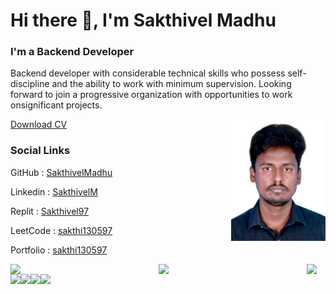
# Hi there 👋, I'm Sakthivel Madhu
<h3 align="left" width="50%" >I'm a <span class="typing">Backend Developer</span></h3>
<p align="left" width="50%" >Backend developer with considerable
    technical skills who possess self-discipline
    and the ability to work with minimum
    supervision. Looking forward to join a
    progressive organization with opportunities
    to work onsignificant projects.</p>
<a href="Sakthivel_Madhu_Resume (3).pdf" download >Download CV</a>
<img width="30%" align="right" src="IMG_7887.jpg" alt=""> <br>

<h3> Social Links </h3>
<p>GitHub : <a class="okok" href="https://github.com/SakthivelMadhu">SakthivelMadhu</a></p>
<p>Linkedin : <a class="okok" href="https://www.linkedin.com/in/sakthivel-madhu-864647238/">SakthivelM</a></p>
<p>Replit : <a class="okok" href="https://replit.com/@sakthivelMadhu">Sakthivel97</a></p>
<p>LeetCode : <a class="okok" href="https://leetcode.com/sakthi130597/">sakthi130597</a></p>
<p>Portfolio : <a class="okok" href="https://sakthivelmadhu.github.io/">sakthi130597</a></p>

<img align="left" width="47%" src="https://github-readme-stats.vercel.app/api?username=SakthivelMadhu&show_icons=true&theme=radica" />


<img align="left" width="47%" src="https://github-readme-stats.vercel.app/api/top-langs/?username=SakthivelMadhu&langs_count=8" />

<img align="left"  src="https://img.shields.io/badge/javascript-%23323330.svg?style=for-the-badge&logo=javascript&logoColor=%23F7DF1E" />

<img align="left"  src="https://img.shields.io/badge/java-%23ED8B00.svg?style=for-the-badge&logo=java&logoColor=white" />

<img align="left"  src="https://img.shields.io/badge/html5-%23E34F26.svg?style=for-the-badge&logo=html5&logoColor=white" />

<img align="left"  src="https://img.shields.io/badge/css3-%231572B6.svg?style=for-the-badge&logo=css3&logoColor=white" />

<img align="left"  src="https://img.shields.io/badge/python-3670A0?style=for-the-badge&logo=python&logoColor=ffdd54" />
